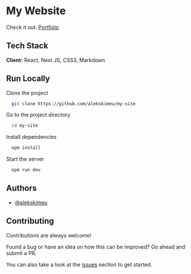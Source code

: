 
# My Website

Check it out: [Portfolio](https://alex-kimeu.com)

## Tech Stack

**Client:** React, Next JS, CSS3, Markdown


## Run Locally

Clone the project

```bash
  git clone https://github.com/alekskimeu/my-site
```

Go to the project directory

```bash
  cd my-site
```

Install dependencies

```bash
  npm install
```

Start the server

```bash
  npm run dev
```

## Authors

- [@alekskimeu](https://www.twitter.com/alekskimeu)


## Contributing

Contributions are always welcome!

Found a bug or have an idea on how this can be improved? Go ahead and submit a PR.

You can also take a look at the [issues](https://github.com/alekskimeu/my-portfolio/issues) section to get started.